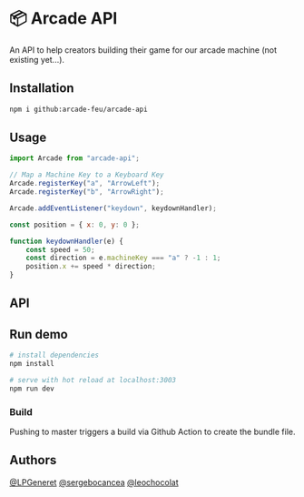 # 📦️ Arcade API

An API to help creators building their game for our arcade machine (not existing yet...).

## Installation

```bash
npm i github:arcade-feu/arcade-api
```

## Usage

```js
import Arcade from "arcade-api";

// Map a Machine Key to a Keyboard Key
Arcade.registerKey("a", "ArrowLeft");
Arcade.registerKey("b", "ArrowRight");

Arcade.addEventListener("keydown", keydownHandler);

const position = { x: 0, y: 0 };

function keydownHandler(e) {
    const speed = 50;
    const direction = e.machineKey === "a" ? -1 : 1;
    position.x += speed * direction;
}
```

## API

## Run demo

```bash
# install dependencies
npm install

# serve with hot reload at localhost:3003
npm run dev
```

### Build

Pushing to master triggers a build via Github Action to create the bundle file.

## Authors

[@LPGeneret](https://twitter.com/LPGeneret)
[@sergebocancea](https://twitter.com/sergebocancea)
[@leochocolat](https://twitter.com/leochocolat)
